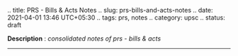 .. title: PRS - Bills & Acts Notes
.. slug: prs-bills-and-acts-notes
.. date: 2021-04-01 13:46 UTC+05:30
.. tags: prs, notes
.. category: upsc
.. status: draft

**Description** : *consolidated notes of prs - bills & acts*

***
<!-- TEASER_END -->